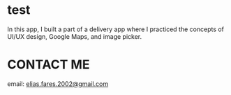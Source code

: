 # test

In this app, I built a part of a delivery app where I practiced the concepts of UI/UX design, Google Maps, and image picker.

# CONTACT ME
email: elias.fares.2002@gmail.com
